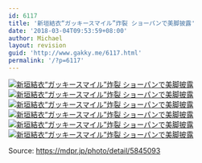 ```yaml
---
id: 6117
title: '新垣結衣“ガッキースマイル”炸裂 ショーパンで美脚披露'
date: '2018-03-04T09:53:59+08:00'
author: Michael
layout: revision
guid: 'http://www.gakky.me/6117.html'
permalink: '/?p=6117'
---
```


[![新垣結衣“ガッキースマイル”炸裂 ショーパンで美脚披露](http://www.yui-aragaki.org/wp-content/uploads/2018/03/7.jpg)](http://www.yui-aragaki.org/wp-content/uploads/2018/03/7.jpg) [![新垣結衣“ガッキースマイル”炸裂 ショーパンで美脚披露](http://www.yui-aragaki.org/wp-content/uploads/2018/03/5.jpg)](http://www.yui-aragaki.org/wp-content/uploads/2018/03/5.jpg) [![新垣結衣“ガッキースマイル”炸裂 ショーパンで美脚披露](http://www.yui-aragaki.org/wp-content/uploads/2018/03/4.jpg)](http://www.yui-aragaki.org/wp-content/uploads/2018/03/4.jpg) [![新垣結衣“ガッキースマイル”炸裂 ショーパンで美脚披露](http://www.yui-aragaki.org/wp-content/uploads/2018/03/3.jpg)](http://www.yui-aragaki.org/wp-content/uploads/2018/03/3.jpg) [![新垣結衣“ガッキースマイル”炸裂 ショーパンで美脚披露](http://www.yui-aragaki.org/wp-content/uploads/2018/03/2.jpg)](http://www.yui-aragaki.org/wp-content/uploads/2018/03/2.jpg) [![新垣結衣“ガッキースマイル”炸裂 ショーパンで美脚披露](http://www.yui-aragaki.org/wp-content/uploads/2018/03/1.jpg)](http://www.yui-aragaki.org/wp-content/uploads/2018/03/1.jpg)

Source: <https://mdpr.jp/photo/detail/5845093>

<audio controls="controls" style="display: none;"></audio>